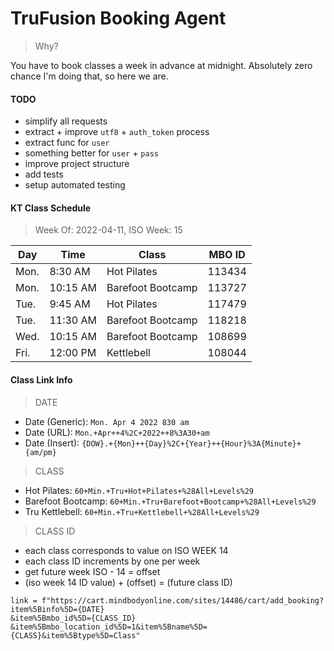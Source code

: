 # TruFusion Booking Agent

> Why?

You have to book classes a week in advance at midnight. Absolutely zero
chance I'm doing that, so here we are.

#### TODO

-  simplify all requests
-  extract + improve `utf8` + `auth_token` process
-  extract func for `user`
-  something better for `user` + `pass`
-  improve project structure
-  add tests
-  setup automated testing

#### KT Class Schedule

> Week Of: 2022-04-11, ISO Week: 15

| Day | Time | Class | MBO ID |
| --- | --- | --- | --- |
| Mon. | 8:30 AM | Hot Pilates | 113434 |
| Mon. | 10:15 AM | Barefoot Bootcamp | 113727 |
| Tue. | 9:45 AM | Hot Pilates | 117479 |
| Tue. | 11:30 AM | Barefoot Bootcamp | 118218 |
| Wed. | 10:15 AM | Barefoot Bootcamp | 108699 |
| Fri. | 12:00 PM | Kettlebell | 108044 |

#### Class Link Info

> DATE

* Date (Generic): `Mon. Apr 4 2022 830 am`
* Date (URL): `Mon.+Apr++4%2C+2022++8%3A30+am`
* Date (Insert): `{DOW}.+{Mon}++{Day}%2C+{Year}++{Hour}%3A{Minute}+{am/pm}`

> CLASS

* Hot Pilates: `60+Min.+Tru+Hot+Pilates+%28All+Levels%29`
* Barefoot Bootcamp: `60+Min.+Tru+Barefoot+Bootcamp+%28All+Levels%29`
* Tru Kettlebell: `60+Min.+Tru+Kettlebell+%28All+Levels%29`

> CLASS ID

* each class corresponds to value on ISO WEEK 14
* each class ID increments by one per week
* get future week ISO - 14 = offset
* (iso week 14 ID value) + (offset) = (future class ID)

```python3
link = f"https://cart.mindbodyonline.com/sites/14486/cart/add_booking?item%5Binfo%5D={DATE}
&item%5Bmbo_id%5D={CLASS_ID}
&item%5Bmbo_location_id%5D=1&item%5Bname%5D={CLASS}&item%5Btype%5D=Class"
```
